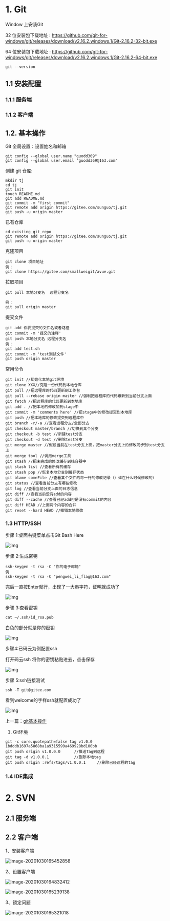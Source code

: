 # 1. Git

Window 上安装Git

32 位安装包下载地址 : <https://github.com/git-for-windows/git/releases/download/v2.16.2.windows.1/Git-2.16.2-32-bit.exe>

64 位安装包下载地址 : <https://github.com/git-for-windows/git/releases/download/v2.16.2.windows.1/Git-2.16.2-64-bit.exe>

```
git --version
```

## 1.1 安装配置

### 1.1.1 服务端



### 1.1.2 客户端



## 1.2. 基本操作

Git 全局设置：设置姓名和邮箱

```
git config --global user.name "guodd369"
git config --global user.email "guodd369@163.com"
```

创建 git 仓库:

```
mkdir tj
cd tj
git init
touch README.md
git add README.md
git commit -m "first commit"
git remote add origin https://gitee.com/sunguo/tj.git
git push -u origin master
```

已有仓库

```
cd existing_git_repo
git remote add origin https://gitee.com/sunguo/tj.git
git push -u origin master
```

克隆项目

```
git clone 项目地址
例：
git clone https://gitee.com/smallweigit/avue.git
```

拉取项目

```
git pull 本地分支名  远程分支名 

例：
git pull origin master
```

提交文件

```
git add 你要提交的文件名或者路径
git commit -m '提交的注释'
git push 本地分支名 远程分支名 
例：
git add test.sh
git commit -m 'test测试文件'
git push origin master
```

常用命令

```
git init //初始化本地git环境
git clone XXX//克隆一份代码到本地仓库
git pull //把远程库的代码更新到工作台
git pull --rebase origin master //强制把远程库的代码跟新到当前分支上面
git fetch //把远程库的代码更新到本地库
git add . //把本地的修改加到stage中
git commit -m 'comments here' //把stage中的修改提交到本地库
git push //把本地库的修改提交到远程库中
git branch -r/-a //查看远程分支/全部分支
git checkout master/branch //切换到某个分支
git checkout -b test //新建test分支
git checkout -d test //删除test分支
git merge master //假设当前在test分支上面，把master分支上的修改同步到test分支上
git merge tool //调用merge工具
git stash //把未完成的修改缓存到栈容器中
git stash list //查看所有的缓存
git stash pop //恢复本地分支到缓存状态
git blame someFile //查看某个文件的每一行的修改记录（）谁在什么时候修改的）
git status //查看当前分支有哪些修改
git log //查看当前分支上面的日志信息
git diff //查看当前没有add的内容
git diff --cache //查看已经add但是没有commit的内容
git diff HEAD //上面两个内容的合并
git reset --hard HEAD //撤销本地修改
```



### 1.3 HTTP/SSH

步骤 1:桌面右键菜单点击Git Bash Here

![img](https://box.kancloud.cn/4f50fe2d086785baba3cc3f8597f06d5_211x346.png)

步骤 2:生成密钥

```
ssh-keygen -t rsa -C "你的电子邮箱"
例
ssh-keygen -t rsa -C "pengwei_li_flag@163.com"
```

完后一直按Enter就行，出现了一大串字符，证明就成功了

![img](https://box.kancloud.cn/f162b629f425609199ea4c6875cd6dd2_1223x639.png)

步骤 3:查看密钥

```
cat ~/.ssh/id_rsa.pub
```

白色的部分就是你的密钥

![img](https://box.kancloud.cn/a462ebb83ea1cb6e8c9ee9848b81ba55_1223x639.png)

步骤4:已码云为例配置ssh

打开码云ssh 将你的密钥粘贴进去，点击保存

![img](https://box.kancloud.cn/e55bf2cd1605548a6e8aa0bc532e733b_1146x819.png)

步骤 5:ssh链接测试

```
ssh -T git@gitee.com
```

看到welcome的字样ssh就配置成功了

![img](https://box.kancloud.cn/fa5be743116b3b1bf116b73009cfeea4_1223x639.png)

上一篇：[git基本操作](https://www.kancloud.cn/smallwei/avue/579756)

1. Git环境

```properties
git -c core.quotepath=false tag v1.0.0 1bdddb1697a5868ba1a9315599a469928bd100bb
git push origin v1.0.0.0      //推送Tag到远程
git tag -d v1.0.0.1           //删除本地tag
git push origin :refs/tags/v1.0.0.1     //删除已经远程的tag
```

### 1.4 IDE集成



# 2. SVN



## 2.1 服务端



## 2.2 客户端

1、安装客户端

![image-20201030165452858](../插图/image-20201030165452858.png)

2、设置客户端

![image-20201030164832412](../插图/image-20201030164832412.png)

![image-20201030165239138](../插图/image-20201030165239138.png)

3、锁定问题

![image-20201030165321018](../插图/image-20201030165321018.png)

